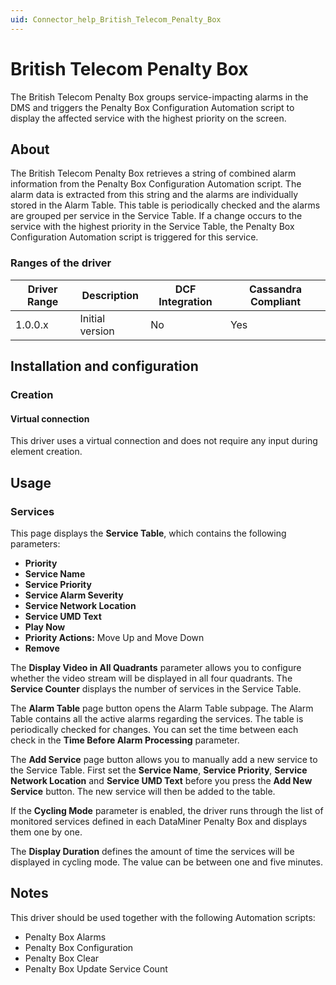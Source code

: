```yaml
---
uid: Connector_help_British_Telecom_Penalty_Box
---
```


# British Telecom Penalty Box

The British Telecom Penalty Box groups service-impacting alarms in the DMS and triggers the Penalty Box Configuration Automation script to display the affected service with the highest priority on the screen.

## About

The British Telecom Penalty Box retrieves a string of combined alarm information from the Penalty Box Configuration Automation script. The alarm data is extracted from this string and the alarms are individually stored in the Alarm Table. This table is periodically checked and the alarms are grouped per service in the Service Table. If a change occurs to the service with the highest priority in the Service Table, the Penalty Box Configuration Automation script is triggered for this service.

### Ranges of the driver

| **Driver Range** | **Description** | **DCF Integration** | **Cassandra Compliant** |
|------------------|-----------------|---------------------|-------------------------|
| 1.0.0.x          | Initial version | No                  | Yes                     |

## Installation and configuration

### Creation

#### Virtual connection

This driver uses a virtual connection and does not require any input during element creation.

## Usage

### Services

This page displays the **Service Table**, which contains the following parameters:

- **Priority**
- **Service Name**
- **Service Priority**
- **Service Alarm Severity**
- **Service Network Location**
- **Service UMD Text**
- **Play Now**
- **Priority Actions:** Move Up and Move Down
- **Remove**

The **Display Video in All Quadrants** parameter allows you to configure whether the video stream will be displayed in all four quadrants. The **Service Counter** displays the number of services in the Service Table.

The **Alarm Table** page button opens the Alarm Table subpage. The Alarm Table contains all the active alarms regarding the services. The table is periodically checked for changes. You can set the time between each check in the **Time Before Alarm Processing** parameter.

The **Add Service** page button allows you to manually add a new service to the Service Table. First set the **Service Name**, **Service Priority**, **Service Network Location** and **Service UMD Text** before you press the **Add New Service** button. The new service will then be added to the table.

If the **Cycling Mode** parameter is enabled, the driver runs through the list of monitored services defined in each DataMiner Penalty Box and displays them one by one.

The **Display Duration** defines the amount of time the services will be displayed in cycling mode. The value can be between one and five minutes.

## Notes

This driver should be used together with the following Automation scripts:

- Penalty Box Alarms
- Penalty Box Configuration
- Penalty Box Clear
- Penalty Box Update Service Count
